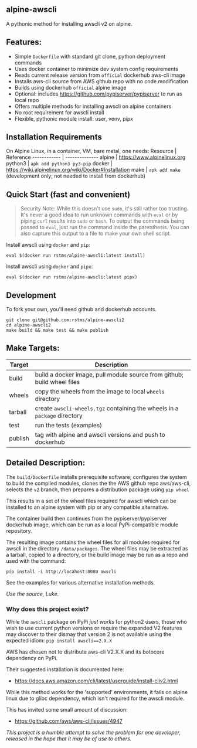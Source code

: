 alpine-awscli
-------------

A pythonic method for installing awscli v2 on alpine.

## Features:
- Simple `Dockerfile` with standard git clone, python deployment commands
- Uses docker container to minimize dev system config requirements
- Reads current release version from `official` dockerhub aws-cli image
- Installs aws-cli source from AWS github repo with no code modification
- Builds using dockerhub `official` alpine image
- Optional: includes https://github.com/pypiserver/pypiserver to run as local repo
- Offers multiple methods for installing awscli on alpine containers
- No root requirement for awscli install
- Flexible, pythonic module install: user, venv, pipx

## Installation Requirements
On Alpine Linux, in a container, VM, bare metal, one needs:
Resource     | Reference
------------ | --------------
alpine       | https://www.alpinelinux.org
python3      | `apk add python3 py3-pip`
docker       | https://wiki.alpinelinux.org/wiki/Docker#Installation
make         | `apk add make` (development only; not needed to install from dockerhub)

## Quick Start (fast and convenient)

 > Security Note: While this doesn't use `sudo`, it's still rather too trusting.
 > It's never a good idea to run unknown commands with `eval` or by piping `curl` 
 > results into `sudo` or `bash`.
 > To output the commands being passed to `eval`, just run the command inside the parenthesis.
 > You can also capture this output to a file to make your own shell script.

Install awscli using `docker` and `pip`:
```
eval $(docker run rstms/alpine-awscli:latest install)
```

Install awscli using `docker` and `pipx`:
```
eval $(docker run rstms/alpine-awscli:latest pipx)
```

## Development
To fork your own, you'll need github and dockerhub accounts.
```
git clone git@github.com:rstms/alpine-awscli2
cd alpine-awscli2
make build && make test && make publish 
```

## Make Targets:
Target  | Description
------- | -----------
build   | build a docker image, pull module source from github; build wheel files
wheels  | copy the wheels from the image to local `wheels` directory
tarball | create `awscli-wheels.tgz` containing the wheels in a `package` directory
test    | run the tests (examples)
publish | tag with alpine and awscli versions and push to dockerhub 


## Detailed Description:
The `build/Dockerfile` installs prerequisite software, configures the system to build the
compiled modules, clones the the AWS github repo aws/aws-cli, selects the `v2` branch,
then prepares a distribution package using `pip wheel`

This results in a set of the wheel files required for awscli which can be installed to an
alpine system with pip or any compatible alternative.

The container build then continues from the pypiserver/pypiserver dockerhub image,
which can be run as a local PyPi-compatible module repository.

The resulting image contains the wheel files for all modules required for
awscli in the directory `/data/packages`.  The wheel files may be extracted
as a tarball, copied to a directory, or the build image may be run as a repo
and used with the command:
```
pip install -i http://locahost:8080 awscli
```

See the examples for various alternative installation methods.

*Use the source, Luke.*


### Why does this project exist? 

While the `awscli` package on PyPi *just works* for python2 users, those
who wish to use current python versions or require the expanded V2 features
may discover to their dismay that version 2 is not available using the expected
 idiom: `pip install awscli==2.X.X`

AWS has chosen not to distribute aws-cli V2.X.X and its botocore dependency on PyPi.

Their suggested installation is documented here:
 - https://docs.aws.amazon.com/cli/latest/userguide/install-cliv2.html

While this method works for the 'supported' environments, it fails on alpine
linux due to glibc dependency, which isn't required for the awscli module.

This has invited some small amount of discussion:
 - https://github.com/aws/aws-cli/issues/4947

*This project is a humble attempt to solve the problem for one developer,
released in the hope that it may be of use to others.*
